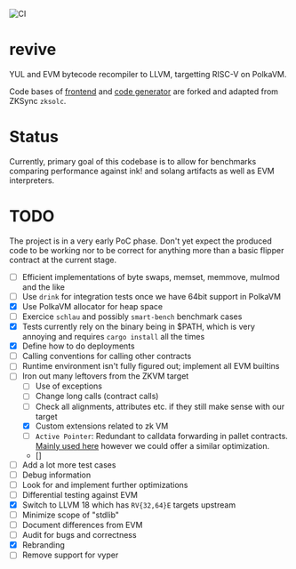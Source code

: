 ![CI](https://github.com/xermicus/revive/actions/workflows/rust.yml/badge.svg)

# revive

YUL and EVM bytecode recompiler to LLVM, targetting RISC-V on PolkaVM.

Code bases of [frontend](https://github.com/matter-labs/era-compiler-solidity) and [code generator](https://github.com/matter-labs/era-compiler-llvm-context) are forked and adapted from ZKSync `zksolc`.

# Status

Currently, primary goal of this codebase is to allow for benchmarks comparing performance against ink! and solang artifacts as well as EVM interpreters.

# TODO

The project is in a very early PoC phase. Don't yet expect the produced code to be working nor to be correct for anything more than a basic flipper contract at the current stage.

- [ ] Efficient implementations of byte swaps, memset, memmove, mulmod and the like
- [ ] Use `drink` for integration tests once we have 64bit support in PolkaVM
- [x] Use PolkaVM allocator for heap space
- [ ] Exercice `schlau` and possibly `smart-bench` benchmark cases
- [x] Tests currently rely on the binary being in $PATH, which is very annoying and requires `cargo install` all the times
- [x] Define how to do deployments
- [ ] Calling conventions for calling other contracts
- [ ] Runtime environment isn't fully figured out; implement all EVM builtins
- [ ] Iron out many leftovers from the ZKVM target
    - [ ] Use of exceptions
    - [ ] Change long calls (contract calls)
    - [ ] Check all alignments, attributes etc. if they still make sense with our target
    - [x] Custom extensions related to zk VM
    - [ ] `Active Pointer`: Redundant to calldata forwarding in pallet contracts. [Mainly used here](https://github.com/matter-labs/era-contracts/blob/4aa7006153ad571643342dff22c16eaf4a70fdc1/system-contracts/contracts/libraries/EfficientCall.sol) however we could offer a similar optimization.
    - []
- [ ] Add a lot more test cases
- [ ] Debug information
- [ ] Look for and implement further optimizations
- [ ] Differential testing against EVM
- [x] Switch to LLVM 18 which has `RV{32,64}E` targets upstream
- [ ] Minimize scope of "stdlib"
- [ ] Document differences from EVM
- [ ] Audit for bugs and correctness
- [x] Rebranding
- [ ] Remove support for vyper
